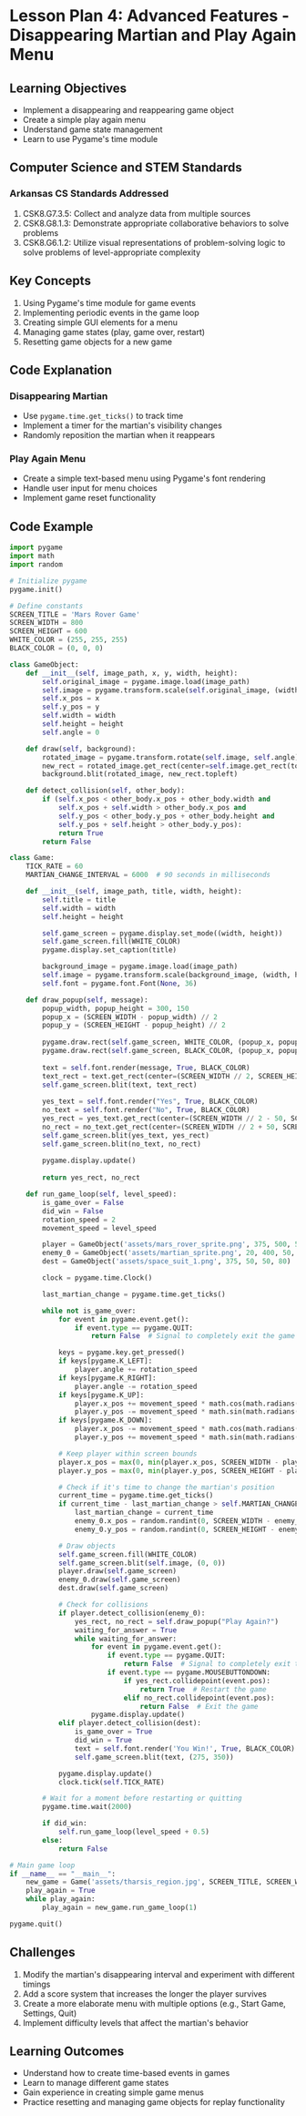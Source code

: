 # Lesson Plan 4: Advanced Features - Disappearing Martian and Play Again Menu

## Learning Objectives
- Implement a disappearing and reappearing game object
- Create a simple play again menu
- Understand game state management
- Learn to use Pygame's time module

## Computer Science and STEM Standards
### Arkansas CS Standards Addressed
1. CSK8.G7.3.5: Collect and analyze data from multiple sources
2. CSK8.G8.1.3: Demonstrate appropriate collaborative behaviors to solve problems
3. CSK8.G6.1.2: Utilize visual representations of problem-solving logic to solve problems of level-appropriate complexity

## Key Concepts
1. Using Pygame's time module for game events
2. Implementing periodic events in the game loop
3. Creating simple GUI elements for a menu
4. Managing game states (play, game over, restart)
5. Resetting game objects for a new game

## Code Explanation

### Disappearing Martian
- Use `pygame.time.get_ticks()` to track time
- Implement a timer for the martian's visibility changes
- Randomly reposition the martian when it reappears

### Play Again Menu
- Create a simple text-based menu using Pygame's font rendering
- Handle user input for menu choices
- Implement game reset functionality

## Code Example
```python
import pygame
import math
import random

# Initialize pygame
pygame.init()

# Define constants
SCREEN_TITLE = 'Mars Rover Game'
SCREEN_WIDTH = 800
SCREEN_HEIGHT = 600
WHITE_COLOR = (255, 255, 255)
BLACK_COLOR = (0, 0, 0)

class GameObject:
    def __init__(self, image_path, x, y, width, height):
        self.original_image = pygame.image.load(image_path)
        self.image = pygame.transform.scale(self.original_image, (width, height))
        self.x_pos = x
        self.y_pos = y
        self.width = width
        self.height = height
        self.angle = 0

    def draw(self, background):
        rotated_image = pygame.transform.rotate(self.image, self.angle)
        new_rect = rotated_image.get_rect(center=self.image.get_rect(topleft=(self.x_pos, self.y_pos)).center)
        background.blit(rotated_image, new_rect.topleft)

    def detect_collision(self, other_body):
        if (self.x_pos < other_body.x_pos + other_body.width and
            self.x_pos + self.width > other_body.x_pos and
            self.y_pos < other_body.y_pos + other_body.height and
            self.y_pos + self.height > other_body.y_pos):
            return True
        return False

class Game:
    TICK_RATE = 60
    MARTIAN_CHANGE_INTERVAL = 6000  # 90 seconds in milliseconds

    def __init__(self, image_path, title, width, height):
        self.title = title
        self.width = width
        self.height = height

        self.game_screen = pygame.display.set_mode((width, height))
        self.game_screen.fill(WHITE_COLOR)
        pygame.display.set_caption(title)

        background_image = pygame.image.load(image_path)
        self.image = pygame.transform.scale(background_image, (width, height))
        self.font = pygame.font.Font(None, 36)

    def draw_popup(self, message):
        popup_width, popup_height = 300, 150
        popup_x = (SCREEN_WIDTH - popup_width) // 2
        popup_y = (SCREEN_HEIGHT - popup_height) // 2
        
        pygame.draw.rect(self.game_screen, WHITE_COLOR, (popup_x, popup_y, popup_width, popup_height))
        pygame.draw.rect(self.game_screen, BLACK_COLOR, (popup_x, popup_y, popup_width, popup_height), 2)
        
        text = self.font.render(message, True, BLACK_COLOR)
        text_rect = text.get_rect(center=(SCREEN_WIDTH // 2, SCREEN_HEIGHT // 2 - 20))
        self.game_screen.blit(text, text_rect)
        
        yes_text = self.font.render("Yes", True, BLACK_COLOR)
        no_text = self.font.render("No", True, BLACK_COLOR)
        yes_rect = yes_text.get_rect(center=(SCREEN_WIDTH // 2 - 50, SCREEN_HEIGHT // 2 + 40))
        no_rect = no_text.get_rect(center=(SCREEN_WIDTH // 2 + 50, SCREEN_HEIGHT // 2 + 40))
        self.game_screen.blit(yes_text, yes_rect)
        self.game_screen.blit(no_text, no_rect)
        
        pygame.display.update()
        
        return yes_rect, no_rect

    def run_game_loop(self, level_speed):
        is_game_over = False
        did_win = False
        rotation_speed = 2
        movement_speed = level_speed

        player = GameObject('assets/mars_rover_sprite.png', 375, 500, 50, 50)
        enemy_0 = GameObject('assets/martian_sprite.png', 20, 400, 50, 50)
        dest = GameObject('assets/space_suit_1.png', 375, 50, 50, 80)

        clock = pygame.time.Clock()

        last_martian_change = pygame.time.get_ticks()

        while not is_game_over:
            for event in pygame.event.get():
                if event.type == pygame.QUIT:
                    return False  # Signal to completely exit the game

            keys = pygame.key.get_pressed()
            if keys[pygame.K_LEFT]:
                player.angle += rotation_speed
            if keys[pygame.K_RIGHT]:
                player.angle -= rotation_speed
            if keys[pygame.K_UP]:
                player.x_pos += movement_speed * math.cos(math.radians(player.angle))
                player.y_pos -= movement_speed * math.sin(math.radians(player.angle))
            if keys[pygame.K_DOWN]:
                player.x_pos -= movement_speed * math.cos(math.radians(player.angle))
                player.y_pos += movement_speed * math.sin(math.radians(player.angle))

            # Keep player within screen bounds
            player.x_pos = max(0, min(player.x_pos, SCREEN_WIDTH - player.width))
            player.y_pos = max(0, min(player.y_pos, SCREEN_HEIGHT - player.height))

            # Check if it's time to change the martian's position
            current_time = pygame.time.get_ticks()
            if current_time - last_martian_change > self.MARTIAN_CHANGE_INTERVAL:
                last_martian_change = current_time
                enemy_0.x_pos = random.randint(0, SCREEN_WIDTH - enemy_0.width)
                enemy_0.y_pos = random.randint(0, SCREEN_HEIGHT - enemy_0.height)

            # Draw objects
            self.game_screen.fill(WHITE_COLOR)
            self.game_screen.blit(self.image, (0, 0))
            player.draw(self.game_screen)
            enemy_0.draw(self.game_screen)
            dest.draw(self.game_screen)

            # Check for collisions
            if player.detect_collision(enemy_0):
                yes_rect, no_rect = self.draw_popup("Play Again?")
                waiting_for_answer = True
                while waiting_for_answer:
                    for event in pygame.event.get():
                        if event.type == pygame.QUIT:
                            return False  # Signal to completely exit the game
                        if event.type == pygame.MOUSEBUTTONDOWN:
                            if yes_rect.collidepoint(event.pos):
                                return True  # Restart the game
                            elif no_rect.collidepoint(event.pos):
                                return False  # Exit the game
                    pygame.display.update()
            elif player.detect_collision(dest):
                is_game_over = True
                did_win = True
                text = self.font.render('You Win!', True, BLACK_COLOR)
                self.game_screen.blit(text, (275, 350))

            pygame.display.update()
            clock.tick(self.TICK_RATE)

        # Wait for a moment before restarting or quitting
        pygame.time.wait(2000)

        if did_win:
            self.run_game_loop(level_speed + 0.5)
        else:
            return False

# Main game loop
if __name__ == "__main__":
    new_game = Game('assets/tharsis_region.jpg', SCREEN_TITLE, SCREEN_WIDTH, SCREEN_HEIGHT)
    play_again = True
    while play_again:
        play_again = new_game.run_game_loop(1)

pygame.quit()

```


## Challenges
1. Modify the martian's disappearing interval and experiment with different timings
2. Add a score system that increases the longer the player survives
3. Create a more elaborate menu with multiple options (e.g., Start Game, Settings, Quit)
4. Implement difficulty levels that affect the martian's behavior

## Learning Outcomes
- Understand how to create time-based events in games
- Learn to manage different game states
- Gain experience in creating simple game menus
- Practice resetting and managing game objects for replay functionality

